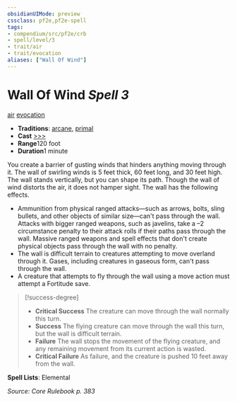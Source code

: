 ```yaml
---
obsidianUIMode: preview
cssclass: pf2e,pf2e-spell
tags:
- compendium/src/pf2e/crb
- spell/level/3
- trait/air
- trait/evocation
aliases: ["Wall Of Wind"]
---
```

# Wall Of Wind *Spell 3*   
[air](rules/traits/air.md "Air Energy & Element Trait")  [evocation](rules/traits/evocation.md "Evocation School Trait")  

- **Traditions**: [arcane](rules/traits/arcane.md "Arcane Tradition Trait"), [primal](rules/traits/primal.md "Primal Tradition Trait")
- **Cast** [>>>](rules/core-rulebook/chapter-9-playing-the-game.md#Actions "Three-Action") 
- **Range**120 foot
- **Duration**1 minute

You create a barrier of gusting winds that hinders anything moving through it. The wall of swirling winds is 5 feet thick, 60 feet long, and 30 feet high. The wall stands vertically, but you can shape its path. Though the wall of wind distorts the air, it does not hamper sight. The wall has the following effects.

- Ammunition from physical ranged attacks—such as arrows, bolts, sling bullets, and other objects of similar size—can't pass through the wall. Attacks with bigger ranged weapons, such as javelins, take a –2 circumstance penalty to their attack rolls if their paths pass through the wall. Massive ranged weapons and spell effects that don't create physical objects pass through the wall with no penalty.
- The wall is difficult terrain to creatures attempting to move overland through it. Gases, including creatures in gaseous form, can't pass through the wall.
- A creature that attempts to fly through the wall using a move action must attempt a Fortitude save.

> [!success-degree] 
> - **Critical Success** The creature can move through the wall normally this turn.
> - **Success** The flying creature can move through the wall this turn, but the wall is difficult terrain.
> - **Failure** The wall stops the movement of the flying creature, and any remaining movement from its current action is wasted.
> - **Critical Failure** As failure, and the creature is pushed 10 feet away from the wall.

**Spell Lists**: Elemental

*Source: Core Rulebook p. 383*
